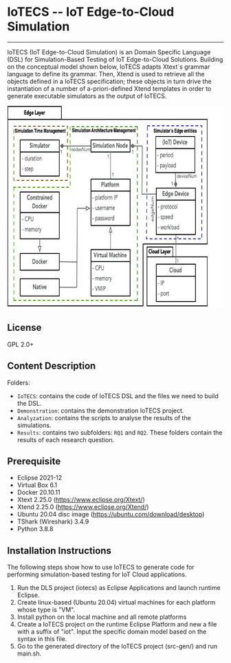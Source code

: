 # IoTECS -- IoT Edge-to-Cloud Simulation
-----------------------------------------------------------------
IoTECS (IoT Edge-to-Cloud Simulation) is an Domain Specific Language (DSL) for Simulation-Based Testing of IoT Edge-to-Cloud Solutions. Building on the conceptual model shown below, IoTECS adapts Xtext`s grammar language to define its grammar. Then, Xtend is used to retrieve all the objects defined in a IoTECS specification; these objects in turn drive the instantiation of a number of a-priori-defined Xtend templates in order to generate executable simulators as the output of IoTECS.

<p align="center">
  <img src="https://github.com/JiaLi123456/IoTECS/blob/main/ConceptualModel.png" width="719" height="472" class="centerImage" />
</p>

License 
--------------------------------------------
GPL 2.0+

Content Description
----------------------------------------------
Folders:
* ```IoTECS```: contains the code of IoTECS DSL and the files we need to build the DSL.
* ```Demonstration```: contains the demonstration IoTECS project.
* ```Analyzation```: contains the scripts to analyse the results of the simulations.
* ```Results```: contains two subfolders: ```RQ1``` and ```RQ2```. These folders contain the results of each research question.

Prerequisite
---------------------------------------------
* Eclipse 2021-12
* Virtual Box 6.1
* Docker 20.10.11
* Xtext 2.25.0 (https://www.eclipse.org/Xtext/)
* Xtend 2.25.0 (https://www.eclipse.org/Xtend/)
* Ubuntu 20.04 disc image (https://ubuntu.com/download/desktop)
* TShark (Wireshark) 3.4.9
* Python 3.8.8


Installation Instructions
--------------------------------------------
The following steps show how to use IoTECS to generate code for performing simulation-based testing for IoT Cloud applications.
1. Run the DLS project (iotecs) as Eclipse Applications and launch runtime Eclipse.
2. Create linux-based (Ubuntu 20.04) virtual machines for each platform whose type is "VM".
3. Install python on the local machine and all remote platforms
4. Create a IoTECS project on the runtime Eclipse Platform and new a file with a suffix of "iot". Input the specific domain model based on the syntax in this file.
6. Go to the generated directory of the IoTECS project (src-gen/) and run main.sh.
